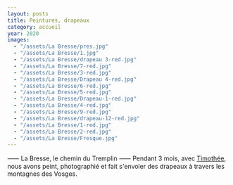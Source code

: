 ```yaml
---
layout: posts
title: Peintures, drapeaux
category: accueil
year: 2020
images:
  - "/assets/La Bresse/pres.jpg"
  - "/assets/La Bresse/1.jpg"
  - "/assets/La Bresse/drapeau 3-red.jpg"
  - "/assets/La Bresse/7-red.jpg"
  - "/assets/La Bresse/3-red.jpg"
  - "/assets/La Bresse/Drapeau 4-red.jpg"
  - "/assets/La Bresse/6-red.jpg"
  - "/assets/La Bresse/5-red.jpg"
  - "/assets/La Bresse/Drapeau-1-red.jpg"
  - "/assets/La Bresse/4-red.jpg"
  - "/assets/La Bresse/9-red.jpg"
  - "/assets/La Bresse/drapeau-12-red.jpg"
  - "/assets/La Bresse/1-red.jpg"
  - "/assets/La Bresse/2-red.jpg"
  - "/assets/La Bresse/Fresque.jpg"
---
```


⸺ La Bresse, le chemin du Tremplin ⸺ Pendant 3 mois, avec [Timothée][1], nous avons peint, photographié et fait s'envoler des drapeaux à travers les montagnes des Vosges.

[1]: https://www.instagram.com/petitmot__/

